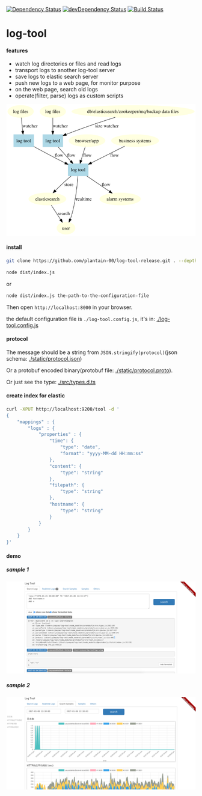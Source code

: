 [![Dependency Status](https://david-dm.org/plantain-00/log-tool.svg)](https://david-dm.org/plantain-00/log-tool)
[![devDependency Status](https://david-dm.org/plantain-00/log-tool/dev-status.svg)](https://david-dm.org/plantain-00/log-tool#info=devDependencies)
[![Build Status](https://travis-ci.org/plantain-00/log-tool.svg?branch=master)](https://travis-ci.org/plantain-00/log-tool)

# log-tool

#### features

+ watch log directories or files and read logs
+ transport logs to another log-tool server
+ save logs to elastic search server
+ push new logs to a web page, for monitor purpose
+ on the web page, search old logs
+ operate(filter, parse) logs as custom scripts

![](./architecture.png)

#### install

```bash
git clone https://github.com/plantain-00/log-tool-release.git . --depth=1 && npm i --production
```

```bash
node dist/index.js
```

or

```bash
node dist/index.js the-path-to-the-configuration-file
```

Then open `http://localhost:8000` in your browser.

the default configuration file is `./log-tool.config.js`, it's in: [./log-tool.config.js](https://github.com/plantain-00/log-tool/blob/master/log-tool.config.js)

#### protocol

The message should be a string from `JSON.stringify(protocol)`(json schema: [./static/protocol.json](https://github.com/plantain-00/log-tool/blob/master/static/flow-protocol.json))

Or a protobuf encoded binary(protobuf file: [./static/protocol.proto](https://github.com/plantain-00/log-tool/blob/master/static/protocol.proto)).

Or just see the type: [./src/types.d.ts](https://github.com/plantain-00/log-tool/blob/master/src/types.d.ts) 

#### create index for elastic

```bash
curl -XPUT http://localhost:9200/tool -d '
{
    "mappings" : {
        "logs" : {
            "properties" : {
                "time": {
                    "type": "date", 
                    "format": "yyyy-MM-dd HH:mm:ss"
                },
                "content": {
                    "type": "string"
                },
                "filepath": {
                    "type": "string"
                },
                "hostname": {
                    "type": "string"
                }
            }
        }
    }
}'
```

#### demo

##### sample 1

![sample1](./sample1.png)

##### sample 2

![sample2](./sample2.png)
